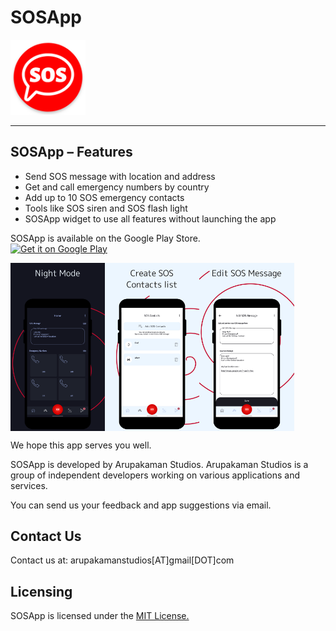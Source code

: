 # SOSApp

<img alt="Logo" src="assets/app_logo.png" width="120" />


-------------------------------------------------
SOSApp – Features
-------------------------------------------------

- Send SOS message with location and address
- Get and call emergency numbers by country
- Add up to 10 SOS emergency contacts
- Tools like SOS siren and SOS flash light
- SOSApp widget to use all features without launching the app


SOSApp is available on the Google Play Store.  
<a href="https://play.google.com/store/apps/details?id=app.sosapp.sos.sosapp">
    <img alt="Get it on Google Play"
        height="80"
        src="https://play.google.com/intl/en_us/badges/images/generic/en_badge_web_generic.png" />
</a>


<div style="display:flex;">
<img alt="App image" src="assets/01.png" width="30%">
<img alt="App image" src="assets/02.png" width="30%">
<img alt="App image" src="assets/03.png" width="30%">
</div>



We hope this app serves you well.

SOSApp is developed by Arupakaman Studios.
Arupakaman Studios is a group of independent developers working on various applications and services.

You can send us your feedback and app suggestions via email.

## Contact Us

Contact us at: arupakamanstudios[AT]gmail[DOT]com

## Licensing

SOSApp is licensed under the [MIT License.](LICENSE)